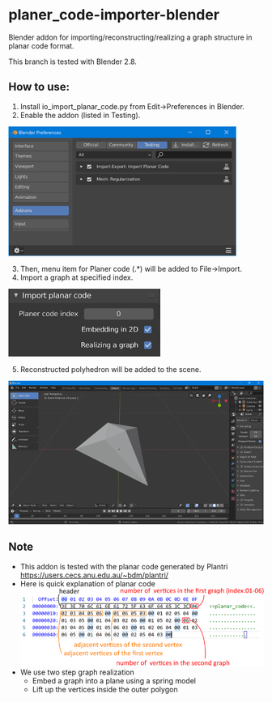 # planer_code-importer-blender
Blender addon for importing/reconstructing/realizing a graph structure in planar code format.

This branch is tested with Blender 2.8.

## How to use:

1. Install io_import_planar_code.py from Edit->Preferences in Blender.
2. Enable the addon (listed in Testing).

<img src="images/preference.png" width="450" alt="preference">

3. Then, menu item for Planer code (.*) will be added to File->Import. 
4. Import a graph at specified index. 

<img src="images/menu.png" width="300" alt="menu">

5. Reconstructed polyhedron will be added to the scene.

![reconstructed](https://github.com/tsurutana/planer_code-importer-blender/blob/master/images/reconstructed.png)

## Note
- This addon is tested with the planar code generated by Plantri <https://users.cecs.anu.edu.au/~bdm/plantri/> 
- Here is quick explanation of planar code
![planarcode](https://github.com/tsurutana/planer_code-importer-blender/blob/master/images/planarcode.png)
- We use two step graph realization
  + Embed a graph into a plane using a spring model
  + Lift up the vertices inside the outer polygon
